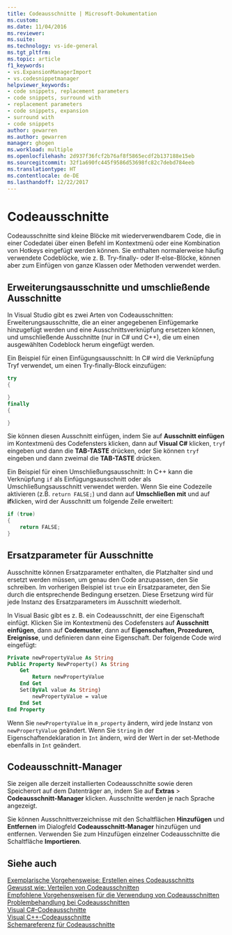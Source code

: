 ```yaml
---
title: Codeausschnitte | Microsoft-Dokumentation
ms.custom: 
ms.date: 11/04/2016
ms.reviewer: 
ms.suite: 
ms.technology: vs-ide-general
ms.tgt_pltfrm: 
ms.topic: article
f1_keywords:
- vs.ExpansionManagerImport
- vs.codesnippetmanager
helpviewer_keywords:
- code snippets, replacement parameters
- code snippets, surround with
- replacement parameters
- code snippets, expansion
- surround with
- code snippets
author: gewarren
ms.author: gewarren
manager: ghogen
ms.workload: multiple
ms.openlocfilehash: 2d937f36fcf2b76af8f5865ecdf2b137188e15eb
ms.sourcegitcommit: 32f1a690fc445f9586d53698fc82c7debd784eeb
ms.translationtype: HT
ms.contentlocale: de-DE
ms.lasthandoff: 12/22/2017
---
```

# <a name="code-snippets"></a>Codeausschnitte

Codeausschnitte sind kleine Blöcke mit wiederverwendbarem Code, die in einer Codedatei über einen Befehl im Kontextmenü oder eine Kombination von Hotkeys eingefügt werden können. Sie enthalten normalerweise häufig verwendete Codeblöcke, wie z. B. Try-finally- oder If-else-Blöcke, können aber zum Einfügen von ganze Klassen oder Methoden verwendet werden.

## <a name="expansion-snippets-and-surround-with-snippets"></a>Erweiterungsausschnitte und umschließende Ausschnitte

In Visual Studio gibt es zwei Arten von Codeausschnitten: Erweiterungsausschnitte, die an einer angegebenen Einfügemarke hinzugefügt werden und eine Ausschnittsverknüpfung ersetzen können, und umschließende Ausschnitte (nur in C# und C++), die um einen ausgewählten Codeblock herum eingefügt werden.

Ein Beispiel für einen Einfügungsausschnitt: In C# wird die Verknüpfung Tryf verwendet, um einen Try-finally-Block einzufügen:

```csharp
try
{

}
finally
{

}
```

Sie können diesen Ausschnitt einfügen, indem Sie auf **Ausschnitt einfügen** im Kontextmenü des Codefensters klicken, dann auf **Visual C#** klicken, `tryf` eingeben und dann die **TAB-TASTE** drücken, oder Sie können `tryf` eingeben und dann zweimal die **TAB-TASTE** drücken.

Ein Beispiel für einen Umschließungsausschnitt: In C++ kann die Verknüpfung `if` als Einfügungsausschnitt oder als Umschließungsausschnitt verwendet werden. Wenn Sie eine Codezeile aktivieren (z.B. `return FALSE;`) und dann auf **Umschließen mit** und auf **if**klicken, wird der Ausschnitt um folgende Zeile erweitert:

```cpp
if (true)
{
    return FALSE;
}
```

## <a name="snippet-replacement-parameters"></a>Ersatzparameter für Ausschnitte

Ausschnitte können Ersatzparameter enthalten, die Platzhalter sind und ersetzt werden müssen, um genau den Code anzupassen, den Sie schreiben. Im vorherigen Beispiel ist `true` ein Ersatzparameter, den Sie durch die entsprechende Bedingung ersetzen. Diese Ersetzung wird für jede Instanz des Ersatzparameters im Ausschnitt wiederholt.

In Visual Basic gibt es z. B. ein Codeausschnitt, der eine Eigenschaft einfügt. Klicken Sie im Kontextmenü des Codefensters auf **Ausschnitt einfügen**, dann auf **Codemuster**, dann auf **Eigenschaften, Prozeduren, Ereignisse**, und definieren dann eine Eigenschaft. Der folgende Code wird eingefügt:

```vb
Private newPropertyValue As String
Public Property NewProperty() As String
    Get
        Return newPropertyValue
    End Get
    Set(ByVal value As String)
        newPropertyValue = value
    End Set
End Property
```

Wenn Sie `newPropertyValue` in `m_property` ändern, wird jede Instanz von `newPropertyValue` geändert. Wenn Sie `String` in der Eigenschaftendeklaration in `Int` ändern, wird der Wert in der set-Methode ebenfalls in `Int` geändert.

## <a name="code-snippet-manager"></a>Codeausschnitt-Manager

Sie zeigen alle derzeit installierten Codeausschnitte sowie deren Speicherort auf dem Datenträger an, indem Sie auf **Extras** > **Codeausschnitt-Manager** klicken. Ausschnitte werden je nach Sprache angezeigt.

Sie können Ausschnittverzeichnisse mit den Schaltflächen **Hinzufügen** und **Entfernen** im Dialogfeld **Codeausschnitt-Manager** hinzufügen und entfernen. Verwenden Sie zum Hinzufügen einzelner Codeausschnitte die Schaltfläche **Importieren**.

## <a name="see-also"></a>Siehe auch

[Exemplarische Vorgehensweise: Erstellen eines Codeausschnitts](../ide/walkthrough-creating-a-code-snippet.md)  
[Gewusst wie: Verteilen von Codeausschnitten](../ide/how-to-distribute-code-snippets.md)  
[Empfohlene Vorgehensweisen für die Verwendung von Codeausschnitten](../ide/best-practices-for-using-code-snippets.md)  
[Problembehandlung bei Codeausschnitten](../ide/troubleshooting-snippets.md)  
[Visual C#-Codeausschnitte](../ide/visual-csharp-code-snippets.md)  
[Visual C++-Codeausschnitte](../ide/visual-cpp-code-snippets.md)  
[Schemareferenz für Codeausschnitte](../ide/code-snippets-schema-reference.md)